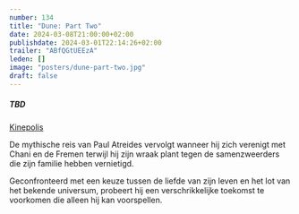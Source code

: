 ```yaml
---
number: 134
title: "Dune: Part Two"
date: 2024-03-08T21:00:00+02:00
publishdate: 2024-03-01T22:14:26+02:00
trailer: "ABfQGtUEEzA"
leden: []
image: "posters/dune-part-two.jpg"
draft: false
---
```


##### TBD

[Kinepolis](https://kinepolis.be/nl/movies/detail/21341/HO00008952/0/dune-part-two)

De mythische reis van Paul Atreides vervolgt wanneer hij zich verenigt
met Chani en de Fremen terwijl hij zijn wraak plant tegen de
samenzweerders die zijn familie hebben vernietigd.
<!--more-->
Geconfronteerd met een keuze tussen de liefde van zijn leven
en het lot van het bekende universum, probeert hij een
verschrikkelijke toekomst te voorkomen die alleen hij kan voorspellen.
